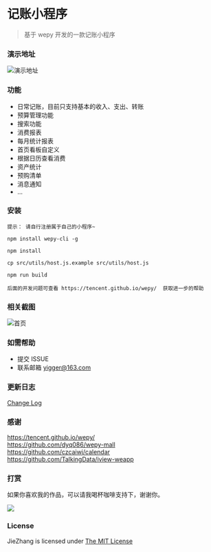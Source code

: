 # 记账小程序
> 基于 wepy 开发的一款记账小程序

### 演示地址
![演示地址](https://github.com/yigger/jiezhang/raw/master/screenshots/qrcode.jpg)

### 功能
+ 日常记账，目前只支持基本的收入、支出、转账
+ 预算管理功能
+ 搜索功能
+ 消费报表
+ 每月统计报表
+ 首页看板自定义
+ 根据日历查看消费
+ 资产统计
+ 预购清单
+ 消息通知
+ ...

### 安装
```
提示： 请自行注册属于自己的小程序~

npm install wepy-cli -g

npm install

cp src/utils/host.js.example src/utils/host.js

npm run build

后面的开发问题可查看 https://tencent.github.io/wepy/  获取进一步的帮助
```

### 相关截图
![首页](https://github.com/yigger/jiezhang/raw/master/screenshots/01.png)

### 如需帮助
+ 提交 ISSUE
+ 联系邮箱 yigger@163.com

### 更新日志
[Change Log](CHANGELOG.md)

### 感谢
https://tencent.github.io/wepy/  
https://github.com/dyq086/wepy-mall  
https://github.com/czcaiwj/calendar  
https://github.com/TalkingData/iview-weapp

### 打赏
如果你喜欢我的作品，可以请我喝杯咖啡支持下，谢谢你。

![](https://github.com/yigger/jiezhang/raw/master/screenshots/my_qrcode.png)

### License
JieZhang is licensed under [The MIT License](LICENSE)
